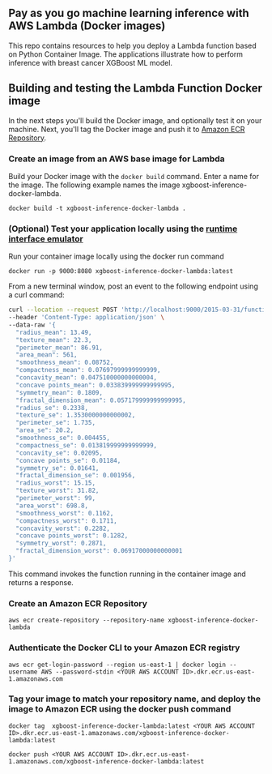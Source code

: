 ## Pay as you go machine learning inference with AWS Lambda (Docker images)

This repo contains resources to help you deploy a Lambda function based on Python Container Image. 
The applications illustrate how to perform inference with breast cancer XGBoost ML model.

## Building and testing the Lambda Function Docker image
In the next steps you'll build the Docker image, and optionally test it on your machine. 
Next, you'll tag the Docker image and push it to [Amazon ECR Repository](https://docs.aws.amazon.com/AmazonECR/latest/userguide/Repositories.html).

### Create an image from an AWS base image for Lambda
Build your Docker image with the `docker build` command. Enter a name for the image. The following example names the image xgboost-inference-docker-lambda.

`docker build -t xgboost-inference-docker-lambda .`  

### (Optional) Test your application locally using the [runtime interface emulator](https://docs.aws.amazon.com/lambda/latest/dg/images-test.html)

Run your container image locally using the docker run command

`docker run -p 9000:8080 xgboost-inference-docker-lambda:latest `

From a new terminal window, post an event to the following endpoint using a curl command:

```bash
curl --location --request POST 'http://localhost:9000/2015-03-31/functions/function/invocations' \
--header 'Content-Type: application/json' \
--data-raw '{
  "radius_mean": 13.49,
  "texture_mean": 22.3,
  "perimeter_mean": 86.91,
  "area_mean": 561,
  "smoothness_mean": 0.08752,
  "compactness_mean": 0.07697999999999999,
  "concavity_mean": 0.047510000000000004,
  "concave points_mean": 0.033839999999999995,
  "symmetry_mean": 0.1809,
  "fractal_dimension_mean": 0.057179999999999995,
  "radius_se": 0.2338,
  "texture_se": 1.3530000000000002,
  "perimeter_se": 1.735,
  "area_se": 20.2,
  "smoothness_se": 0.004455,
  "compactness_se": 0.013819999999999999,
  "concavity_se": 0.02095,
  "concave points_se": 0.01184,
  "symmetry_se": 0.01641,
  "fractal_dimension_se": 0.001956,
  "radius_worst": 15.15,
  "texture_worst": 31.82,
  "perimeter_worst": 99,
  "area_worst": 698.8,
  "smoothness_worst": 0.1162,
  "compactness_worst": 0.1711,
  "concavity_worst": 0.2282,
  "concave points_worst": 0.1282,
  "symmetry_worst": 0.2871,
  "fractal_dimension_worst": 0.06917000000000001
}'
```

This command invokes the function running in the container image and returns a response.

### Create an Amazon ECR Repository

`aws ecr create-repository --repository-name xgboost-inference-docker-lambda`

### Authenticate the Docker CLI to your Amazon ECR registry

`aws ecr get-login-password --region us-east-1 | docker login --username AWS --password-stdin <YOUR AWS ACCOUNT ID>.dkr.ecr.us-east-1.amazonaws.com    
`

### Tag your image to match your repository name, and deploy the image to Amazon ECR using the docker push command

`docker tag  xgboost-inference-docker-lambda:latest <YOUR AWS ACCOUNT ID>.dkr.ecr.us-east-1.amazonaws.com/xgboost-inference-docker-lambda:latest`

`docker push <YOUR AWS ACCOUNT ID>.dkr.ecr.us-east-1.amazonaws.com/xgboost-inference-docker-lambda:latest`